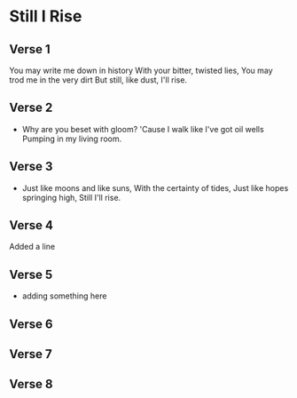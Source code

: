 # Still I Rise

## Verse 1
You may write me down in history
With your bitter, twisted lies,
You may trod me in the very dirt
But still, like dust, I'll rise.
## Verse 2
* Why are you beset with gloom?
'Cause I walk like I've got oil wells
Pumping in my living room.

## Verse 3
* Just like moons and like suns,
With the certainty of tides,
Just like hopes springing high,
Still I'll rise.

## Verse 4
Added a line
## Verse 5
* adding something here
## Verse 6

## Verse 7

## Verse 8

#
